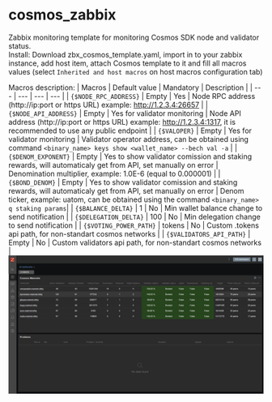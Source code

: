 # cosmos_zabbix
Zabbix monitoring template for monitoring Cosmos SDK node and validator status.\
Install: Download zbx_cosmos_template.yaml, import in to your zabbix instance, add host item, attach Cosmos template to it and fill all macros values (select `Inherited and host macros` on host macros configuration tab)

Macros description:
| Macros | Default value | Mandatory | Description |
| --- | --- | --- | --- |
| `{$NODE_RPC_ADDRESS}` | Empty | Yes | Node RPC address (http://ip:port or https URL) example: http://1.2.3.4:26657 |
| `{$NODE_API_ADDRESS}` | Empty | Yes for validator monitoring | Node API address (http://ip:port or https URL) example: http://1.2.3.4:1317, it is recommended to use any public endpoint |
| `{$VALOPER}` | Empty | Yes for validator monitoring | Validator operator address, can be obtained using command `<binary_name> keys show <wallet_name> --bech val -a` |
| `{$DENOM_EXPONENT}` | Empty | Yes to show validator comission and staking rewards, will automaticaly get from API, set manually on error | Denomination multiplier, example: 1.0E-6 (equal to 0.000001) |
| `{$BOND_DENOM}` | Empty | Yes to show validator comission and staking rewards, will automaticaly get from API, set manually on error | Denom ticker, example: uatom, can be obtained using the command  `<binary_name> q staking params`|
| `{$BALANCE_DELTA}` | 1 | No | Min wallet balance change to send notification |
| `{$DELEGATION_DELTA}` | 100 | No | Min delegation change to send notification |
| `{$VOTING_POWER_PATH}` | tokens | No | Custom .tokens api path, for non-standart cosmos networks |
| `{$VALIDATORS_API_PATH}` | Empty | No | Custom validators api path, for non-standart cosmos networks |
<picture> <img align="left" src="https://github.com/Lefey/Lefey/raw/main/img/cosmos_dashboard.jpg"></picture>

